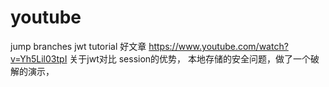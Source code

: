 # youtube
jump branches jwt tutorial
好文章 https://www.youtube.com/watch?v=Yh5Lil03tpI
关于jwt对比 session的优势， 本地存储的安全问题，做了一个破解的演示，
